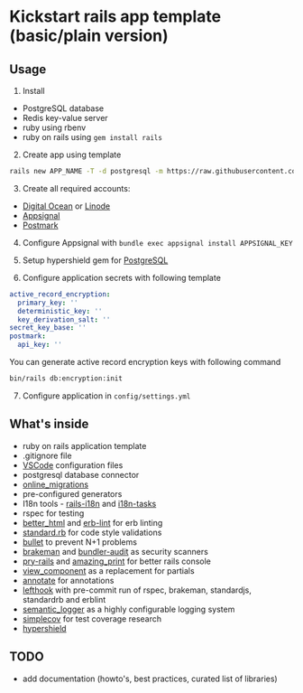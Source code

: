 # Kickstart rails app template (basic/plain version)

## Usage

1. Install 
- PostgreSQL database
- Redis key-value server
- ruby using rbenv
- ruby on rails using `gem install rails`

2. Create app using template

```bash
rails new APP_NAME -T -d postgresql -m https://raw.githubusercontent.com/alec-c4/ks-rails-basic/master/template.rb
```

3. Create all required accounts:

- [Digital Ocean](https://m.do.co/c/cfc852e7f0e6) or [Linode](https://www.linode.com/?r=163287613c0644b17ccd5aad43f40bdf9b0b0e2f)
- [Appsignal](https://appsignal.com/r/53a0242a45)
- [Postmark](https://postmarkapp.com)

4. Configure Appsignal with `bundle exec appsignal install APPSIGNAL_KEY`

5. Setup hypershield gem for [PostgreSQL](https://github.com/ankane/hypershield#postgres)

6. Configure application secrets with following template

```yaml
active_record_encryption:
  primary_key: ''
  deterministic_key: ''
  key_derivation_salt: ''
secret_key_base: ''
postmark:
  api_key: ''
```

You can generate active record encryption keys with following command

```bash
bin/rails db:encryption:init
```

7. Configure application in  `config/settings.yml`

## What's inside

- ruby on rails application template 
- .gitignore file
- [VSCode](https://code.visualstudio.com/) configuration files
- postgresql database connector
- [online_migrations](https://github.com/fatkodima/online_migrations)
- pre-configured generators
- I18n tools - [rails-i18n](http://github.com/svenfuchs/rails-i18n) and [i18n-tasks](https://github.com/glebm/i18n-tasks)
- rspec for testing
- [better_html](https://github.com/Shopify/better-html) and [erb-lint](https://github.com/Shopify/erb-lint) for erb linting
- [standard.rb](https://github.com/testdouble/standard) for code style validations
- [bullet](https://github.com/flyerhzm/bullet) to prevent N+1 problems
- [brakeman](https://github.com/presidentbeef/brakeman) and [bundler-audit](https://github.com/postmodern/bundler-audit) as security scanners
- [pry-rails](https://github.com/rweng/pry-rails) and [amazing_print](https://github.com/amazing-print/amazing_print) for better rails console
- [view_component](https://viewcomponent.org/) as a replacement for partials
- [annotate](https://github.com/ctran/annotate_models) for annotations
- [lefthook](https://github.com/evilmartians/lefthook) with pre-commit run of rspec, brakeman, standardjs, standardrb and erblint
- [semantic_logger](https://github.com/reidmorrison/semantic_logger) as a highly configurable logging system
- [simplecov](https://github.com/simplecov-ruby/simplecov) for test coverage research
- [hypershield](https://github.com/ankane/hypershield)

## TODO

- add documentation (howto's, best practices, curated list of libraries)
